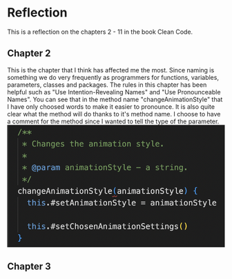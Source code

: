 # Reflection
This is a reflection on the chapters 2 - 11 in the book Clean Code.
## Chapter 2
This is the chapter that I think has affected me the most. Since naming is something we do very frequently as programmers for functions, variables, parameters, classes and packages. The rules in this chapter has been helpful such as "Use Intention-Revealing Names" and "Use Pronounceable Names". You can see that in the method name "changeAnimationStyle" that I have only choosed words to make it easier to pronounce. It is also quite clear what the method will do thanks to it's method name. I choose to have a comment for the method since I wanted to tell the type of the parameter.
![Alt text](img/change-animation-style.png "Image of the method changeAnimationStyle()")
## Chapter 3
